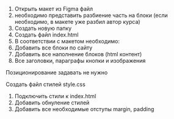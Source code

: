 1. Открыть макет из Figma файл
2. необходимо представить разбиение часть на блоки (если необходимо, в макете уже разбил автор курса)
3. Создать новую папку
4. Создать файл index.html
5. В соответствии с макетом необходимо:
6. Добавить все блоки по сайту
7. Добавить все наполнение блоков (html контент)
8. Все заголовки, параграфы кнопки и изображения

Позиционирование задавать не нужно

Создать файл стилей style.css

1. Подключить стили к index.html
2. Добавить обнуление стилей
3. Добавить все необходимые отступы margin, padding

